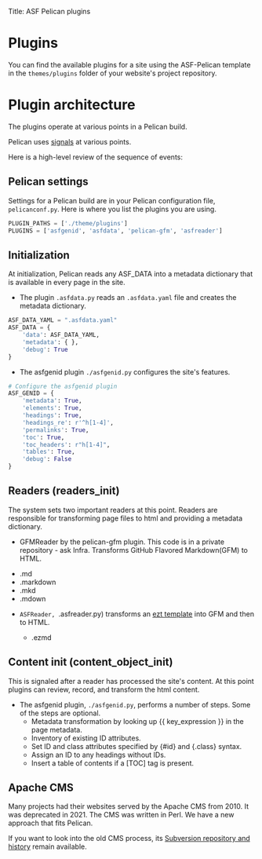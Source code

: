 Title: ASF Pelican plugins

# Plugins
You can find the available plugins for a site using the ASF-Pelican template in the `themes/plugins` folder of your website's project repository.

# Plugin architecture

The plugins operate at various points in a Pelican build.

Pelican uses <a href="https://docs.getpelican.com/en/latest/plugins.html#list-of-signals" target="_blank">signals</a> at various points.

Here is a high-level review of the sequence of events:

## Pelican settings

Settings for a Pelican build are in your Pelican configuration file, `pelicanconf.py`. Here is where you list the plugins you are using.

```python
PLUGIN_PATHS = ['./theme/plugins']
PLUGINS = ['asfgenid', 'asfdata', 'pelican-gfm', 'asfreader']
```

## Initialization

At initialization, Pelican reads any ASF_DATA into a metadata dictionary that is available in every page in the site.

- The plugin `.asfdata.py` reads an `.asfdata.yaml` file and creates the metadata dictionary.

```python
ASF_DATA_YAML = ".asfdata.yaml"
ASF_DATA = {
    'data': ASF_DATA_YAML,
    'metadata': { },
    'debug': True
}
```

- The asfgenid plugin `./asfgenid.py` configures the site's features.

```python
# Configure the asfgenid plugin
ASF_GENID = {
    'metadata': True,
    'elements': True,
    'headings': True,
    'headings_re': r'^h[1-4]',
    'permalinks': True,
    'toc': True,
    'toc_headers': r"h[1-4]",
    'tables': True,
    'debug': False
}
```

## Readers (readers_init)

The system sets two important readers at this point. Readers are responsible for transforming page files to html and
providing a metadata dictionary.

- GFMReader by the pelican-gfm plugin. This code is in a private repository - ask Infra. Transforms GitHub Flavored Markdown(GFM) to HTML.
 
 * .md
  * .markdown
  * .mkd
  * .mdown

- `ASFReader, `.asfreader.py) transforms an <a href="https://github.com/gstein/ezt" target="_blank">ezt template</a> into GFM and then to HTML.
  
  * .ezmd

## Content init (content_object_init)

This is signaled after a reader has processed the site's content. At this point plugins can review, record, and transform the html content.

- The asfgenid plugin, `./asfgenid.py`, performs a number of steps. Some of the steps are optional.
  * Metadata transformation by looking up {{ key_expression }} in the page metadata.
  * Inventory of existing ID attributes.
  * Set ID and class attributes specified by {#id} and {.class} syntax.
  * Assign an ID to any headings without IDs.
  * Insert a table of contents if a [TOC] tag is present.

## Apache CMS

Many projects had their websites served by the Apache CMS from 2010. It was deprecated in 2021. The CMS was written in Perl. We have a new approach that fits Pelican. 

If you want to look into the old CMS process, its <a href="http://svn.apache.org/viewvc/infrastructure/site/trunk/lib/views" target="_blank">Subversion repository and history</a> remain available.
